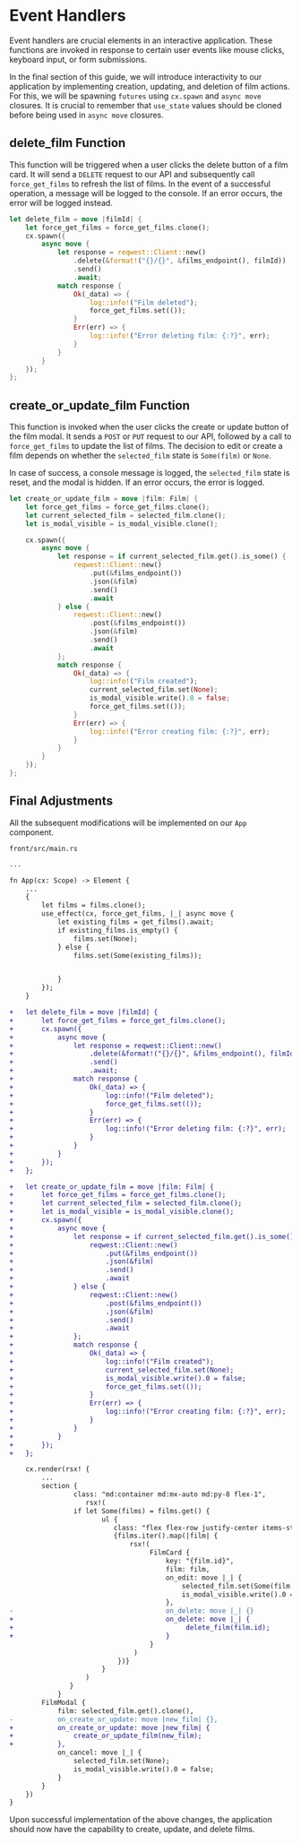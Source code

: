 # Event Handlers

Event handlers are crucial elements in an interactive application. These functions are invoked in response to certain user events like mouse clicks, keyboard input, or form submissions.

In the final section of this guide, we will introduce interactivity to our application by implementing creation, updating, and deletion of film actions. For this, we will be spawning `futures` using `cx.spawn` and `async move` closures. It is crucial to remember that `use_state` values should be cloned before being used in `async move` closures.

## delete_film Function

This function will be triggered when a user clicks the delete button of a film card. It will send a `DELETE` request to our API and subsequently call `force_get_films` to refresh the list of films. In the event of a successful operation, a message will be logged to the console. If an error occurs, the error will be logged instead.

```rust
let delete_film = move |filmId| {
    let force_get_films = force_get_films.clone();
    cx.spawn({
        async move {
            let response = reqwest::Client::new()
                .delete(&format!("{}/{}", &films_endpoint(), filmId))
                .send()
                .await;
            match response {
                Ok(_data) => {
                    log::info!("Film deleted");
                    force_get_films.set(());
                }
                Err(err) => {
                    log::info!("Error deleting film: {:?}", err);
                }
            }
        }
    });
};
```

## create_or_update_film Function

This function is invoked when the user clicks the create or update button of the film modal. It sends a `POST` or `PUT` request to our API, followed by a call to `force_get_films` to update the list of films. The decision to edit or create a film depends on whether the `selected_film` state is `Some(film)` or `None`.

In case of success, a console message is logged, the `selected_film` state is reset, and the modal is hidden. If an error occurs, the error is logged.

```rust
let create_or_update_film = move |film: Film| {
    let force_get_films = force_get_films.clone();
    let current_selected_film = selected_film.clone();
    let is_modal_visible = is_modal_visible.clone();

    cx.spawn({
        async move {
            let response = if current_selected_film.get().is_some() {
                reqwest::Client::new()
                    .put(&films_endpoint())
                    .json(&film)
                    .send()
                    .await
            } else {
                reqwest::Client::new()
                    .post(&films_endpoint())
                    .json(&film)
                    .send()
                    .await
            };
            match response {
                Ok(_data) => {
                    log::info!("Film created");
                    current_selected_film.set(None);
                    is_modal_visible.write().0 = false;
                    force_get_films.set(());
                }
                Err(err) => {
                    log::info!("Error creating film: {:?}", err);
                }
            }
        }
    });
};
```

## Final Adjustments

All the subsequent modifications will be implemented on our `App` component.

`front/src/main.rs`
```diff
...

fn App(cx: Scope) -> Element {
    ...
    {
        let films = films.clone();
        use_effect(cx, force_get_films, |_| async move {
            let existing_films = get_films().await;
            if existing_films.is_empty() {
                films.set(None);
            } else {
                films.set(Some(existing_films));


            }
        });
    }

+   let delete_film = move |filmId| {
+       let force_get_films = force_get_films.clone();
+       cx.spawn({
+           async move {
+               let response = reqwest::Client::new()
+                   .delete(&format!("{}/{}", &films_endpoint(), filmId))
+                   .send()
+                   .await;
+               match response {
+                   Ok(_data) => {
+                       log::info!("Film deleted");
+                       force_get_films.set(());
+                   }
+                   Err(err) => {
+                       log::info!("Error deleting film: {:?}", err);
+                   }
+               }
+           }
+       });
+   };

+   let create_or_update_film = move |film: Film| {
+       let force_get_films = force_get_films.clone();
+       let current_selected_film = selected_film.clone();
+       let is_modal_visible = is_modal_visible.clone();
+       cx.spawn({
+           async move {
+               let response = if current_selected_film.get().is_some() {
+                   reqwest::Client::new()
+                       .put(&films_endpoint())
+                       .json(&film)
+                       .send()
+                       .await
+               } else {
+                   reqwest::Client::new()
+                       .post(&films_endpoint())
+                       .json(&film)
+                       .send()
+                       .await
+               };
+               match response {
+                   Ok(_data) => {
+                       log::info!("Film created");
+                       current_selected_film.set(None);
+                       is_modal_visible.write().0 = false;
+                       force_get_films.set(());
+                   }
+                   Err(err) => {
+                       log::info!("Error creating film: {:?}", err);
+                   }
+               }
+           }
+       });
+   };

    cx.render(rsx! {
        ...
        section {
                class: "md:container md:mx-auto md:py-8 flex-1",
                   rsx!(
                if let Some(films) = films.get() {
                       ul {
                          class: "flex flex-row justify-center items-stretch gap-4 flex-wrap",
                          {films.iter().map(|film| {
                              rsx!(
                                   FilmCard {
                                       key: "{film.id}",
                                       film: film,
                                       on_edit: move |_| {
                                           selected_film.set(Some(film.clone()));
                                           is_modal_visible.write().0 = true
                                       },
-                                      on_delete: move |_| {}
+                                      on_delete: move |_| {
+                                           delete_film(film.id);
+                                      }
                                   }
                               )
                           })}
                       }
                   )
               }
            }
        FilmModal {
            film: selected_film.get().clone(),
-           on_create_or_update: move |new_film| {},
+           on_create_or_update: move |new_film| {
+               create_or_update_film(new_film);
+           },
            on_cancel: move |_| {
                selected_film.set(None);
                is_modal_visible.write().0 = false;
            }
        }
    })
}
```

Upon successful implementation of the above changes, the application should now have the capability to create, update, and delete films.